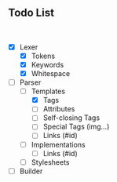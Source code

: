 ## Todo List

<br>

- [x] Lexer
  - [x] Tokens
  - [x] Keywords
  - [x] Whitespace
- [ ] Parser
  - [ ] Templates
    - [x] Tags
    - [ ] Attributes
    - [ ] Self-closing Tags
    - [ ] Special Tags (img...)
    - [ ] Links (#id)
  - [ ] Implementations
    - [ ] Links (#id)
  - [ ] Stylesheets
- [ ] Builder